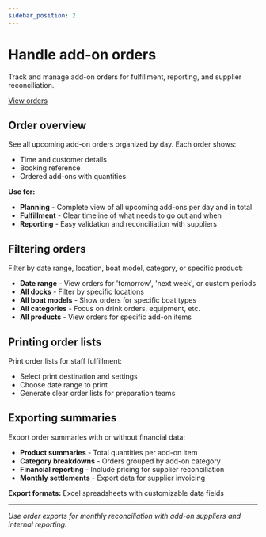 ```yaml
---
sidebar_position: 2
---
```


# Handle add-on orders

Track and manage add-on orders for fulfillment, reporting, and supplier reconciliation.

<div class="button-container">
  <a href="https://dashboard.letsbook.app/add-ons/orders" class="button button--primary" target="_blank" rel="noopener noreferrer">View orders</a>
</div>

## Order overview

See all upcoming add-on orders organized by day. Each order shows:

- Time and customer details
- Booking reference
- Ordered add-ons with quantities

**Use for:**

- **Planning** - Complete view of all upcoming add-ons per day and in total
- **Fulfillment** - Clear timeline of what needs to go out and when
- **Reporting** - Easy validation and reconciliation with suppliers

## Filtering orders

Filter by date range, location, boat model, category, or specific product:

- **Date range** - View orders for 'tomorrow', 'next week', or custom periods
- **All docks** - Filter by specific locations
- **All boat models** - Show orders for specific boat types
- **All categories** - Focus on drink orders, equipment, etc.
- **All products** - View orders for specific add-on items

## Printing order lists

Print order lists for staff fulfillment:

- Select print destination and settings
- Choose date range to print
- Generate clear order lists for preparation teams

## Exporting summaries

Export order summaries with or without financial data:

- **Product summaries** - Total quantities per add-on item
- **Category breakdowns** - Orders grouped by add-on category
- **Financial reporting** - Include pricing for supplier reconciliation
- **Monthly settlements** - Export data for supplier invoicing

**Export formats:** Excel spreadsheets with customizable data fields

---

_Use order exports for monthly reconciliation with add-on suppliers and internal reporting._
